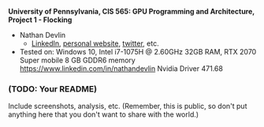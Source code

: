 **University of Pennsylvania, CIS 565: GPU Programming and Architecture,
Project 1 - Flocking**

* Nathan Devlin
  * [LinkedIn](https://www.linkedin.com/in/nathandevlin), [personal website](https://www.ndevlin.com), [twitter](NA), etc.
* Tested on: Windows 10, Intel i7-1075H @ 2.60GHz 32GB RAM, RTX 2070 Super mobile 8 GB GDDR6 memory https://www.linkedin.com/in/nathandevlin Nvidia Driver 471.68

### (TODO: Your README)

Include screenshots, analysis, etc. (Remember, this is public, so don't put
anything here that you don't want to share with the world.)

